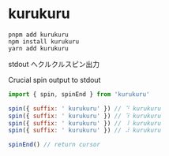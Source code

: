 # kurukuru

```shell
pnpm add kurukuru
npm install kurukuru
yarn add kurukuru
```

stdout へクルクルスピン出力

Crucial spin output to stdout

```js
import { spin, spinEnd } from 'kurukuru'

spin({ suffix: ' kurukuru' }) // ⠙ kurukuru
spin({ suffix: ' kurukuru' }) // ⠹ kurukuru
spin({ suffix: ' kurukuru' }) // ⠸ kurukuru
spin({ suffix: ' kurukuru' }) // ⠼ kurukuru

spinEnd() // return cursor
```
